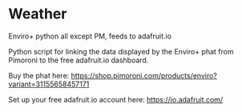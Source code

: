 # Weather
Enviro+ python all except PM, feeds to adafruit.io

Python script for linking the data displayed by the Enviro+ phat from Pimoroni to the free adafruit.io dashboard. 

Buy the phat here: https://shop.pimoroni.com/products/enviro?variant=31155658457171

Set up your free adafruit.io account here: https://io.adafruit.com/
